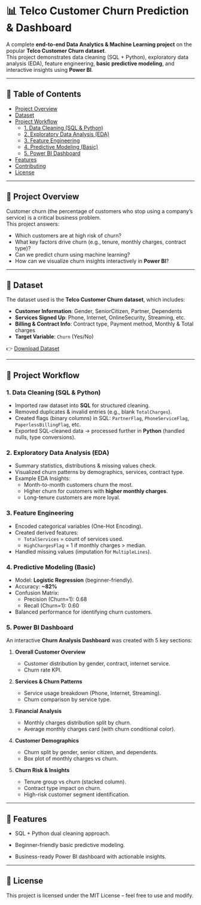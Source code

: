 # 📊 Telco Customer Churn Prediction & Dashboard

A complete **end-to-end Data Analytics & Machine Learning project** on the popular **Telco Customer Churn dataset**.  
This project demonstrates data cleaning (SQL + Python), exploratory data analysis (EDA), feature engineering, **basic predictive modeling**, and interactive insights using **Power BI**.

---

## 📑 Table of Contents
- [Project Overview](#project-overview)
- [Dataset](#dataset)
- [Project Workflow](#project-workflow)
  - [1. Data Cleaning (SQL & Python)](#1-data-cleaning-sql--python)
  - [2. Exploratory Data Analysis (EDA)](#2-exploratory-data-analysis-eda)
  - [3. Feature Engineering](#3-feature-engineering)
  - [4. Predictive Modeling (Basic)](#4-predictive-modeling-basic)
  - [5. Power BI Dashboard](#5-power-bi-dashboard)
- [Features](#features)
- [Contributing](#contributing)
- [License](#license)

---

## 📌 Project Overview
Customer churn (the percentage of customers who stop using a company’s service) is a critical business problem.  
This project answers:
- Which customers are at high risk of churn?
- What key factors drive churn (e.g., tenure, monthly charges, contract type)?
- Can we predict churn using machine learning?
- How can we visualize churn insights interactively in **Power BI**?

---

## 📂 Dataset
The dataset used is the **Telco Customer Churn dataset**, which includes:
- **Customer Information**: Gender, SeniorCitizen, Partner, Dependents  
- **Services Signed Up**: Phone, Internet, OnlineSecurity, Streaming, etc.  
- **Billing & Contract Info**: Contract type, Payment method, Monthly & Total charges  
- **Target Variable**: `Churn` (Yes/No)

👉 [Download Dataset](https://www.kaggle.com/blastchar/telco-customer-churn)  

---

## 🔄 Project Workflow

### 1. Data Cleaning (SQL & Python)
- Imported raw dataset into **SQL** for structured cleaning.  
- Removed duplicates & invalid entries (e.g., blank `TotalCharges`).  
- Created flags (binary columns) in SQL: `PartnerFlag`, `PhoneServiceFlag`, `PaperlessBillingFlag`, etc.  
- Exported SQL-cleaned data → processed further in **Python** (handled nulls, type conversions).

### 2. Exploratory Data Analysis (EDA)
- Summary statistics, distributions & missing values check.  
- Visualized churn patterns by demographics, services, contract type.  
- Example EDA Insights:
  - Month-to-month customers churn the most.
  - Higher churn for customers with **higher monthly charges**.
  - Long-tenure customers are more loyal.

### 3. Feature Engineering
- Encoded categorical variables (One-Hot Encoding).  
- Created derived features:
  - `TotalServices` = count of services used.  
  - `HighChargesFlag` = 1 if monthly charges > median.  
- Handled missing values (imputation for `MultipleLines`).

### 4. Predictive Modeling (Basic)
- Model: **Logistic Regression** (beginner-friendly).  
- Accuracy: **~82%**  
- Confusion Matrix:
  - Precision (Churn=1): 0.68  
  - Recall (Churn=1): 0.60  
- Balanced performance for identifying churn customers.

### 5. Power BI Dashboard
An interactive **Churn Analysis Dashboard** was created with 5 key sections:

1. **Overall Customer Overview**  
   - Customer distribution by gender, contract, internet service.  
   - Churn rate KPI.

2. **Services & Churn Patterns**  
   - Service usage breakdown (Phone, Internet, Streaming).  
   - Churn comparison by service type.

3. **Financial Analysis**  
   - Monthly charges distribution split by churn.  
   - Average monthly charges card (with churn conditional color).  

4. **Customer Demographics**  
   - Churn split by gender, senior citizen, and dependents.  
   - Box plot of monthly charges vs churn.  

5. **Churn Risk & Insights**  
   - Tenure group vs churn (stacked column).  
   - Contract type impact on churn.  
   - High-risk customer segment identification.

---
## 🌟 Features

- SQL + Python dual cleaning approach.

- Beginner-friendly basic predictive modeling.

- Business-ready Power BI dashboard with actionable insights.

---
## 📜 License

This project is licensed under the MIT License – feel free to use and modify.
